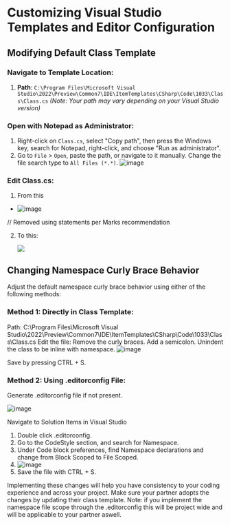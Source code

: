 # Customizing Visual Studio Templates and Editor Configuration

## Modifying Default Class Template

### Navigate to Template Location:

1. **Path**: `C:\Program Files\Microsoft Visual Studio\2022\Preview\Common7\IDE\ItemTemplates\CSharp\Code\1033\Class\Class.cs`
   *(Note: Your path may vary depending on your Visual Studio version)*

### Open with Notepad as Administrator:

1. Right-click on `Class.cs`, select "Copy path", then press the Windows key, search for Notepad, right-click, and choose "Run as administrator".
2. Go to `File` > `Open`, paste the path, or navigate to it manually. Change the file search type to `All Files (*.*)`.
   ![image](https://github.com/HadiM2/C-Sharp/assets/97601068/8b2c35b5-7c9a-4ab1-94e1-319200e5ea1d)


### Edit Class.cs:
1. From this
* ![image](https://github.com/HadiM2/C-Sharp/assets/97601068/cd14f7e6-bcc7-4db3-8e56-8f9ece0a449a)

// Removed using statements per Marks recommendation

2. To this:
   <p alight="center">
    <img src="https://github.com/HadiM2/C-Sharp/assets/97601068/9df0e254-1ae5-45d7-be7a-e2a744374ce2">
   </p>
   
## Changing Namespace Curly Brace Behavior

Adjust the default namespace curly brace behavior using either of the following methods:

### Method 1: Directly in Class Template:

  Path: C:\Program Files\Microsoft Visual Studio\2022\Preview\Common7\IDE\ItemTemplates\CSharp\Code\1033\Class\Class.cs
    Edit the file:
        Remove the curly braces.
        Add a semicolon.
        Unindent the class to be inline with namespace.
        ![image](https://github.com/HadiM2/C-Sharp/assets/97601068/ee8e6c77-55f4-43fe-8079-61220411bf02)
  
  Save by pressing CTRL + S.

### Method 2: Using .editorconfig File:

  Generate .editorconfig file if not present.

  ![image](https://github.com/HadiM2/C-Sharp/assets/97601068/7ee669c0-7857-4fbb-8d66-d212f5543d3a)

  Navigate to Solution Items in Visual Studio
  
  1. Double click .editorconfig.
  2. Go to the CodeStyle section, and search for Namespace.
  3. Under Code block preferences, find Namespace declarations and change from Block Scoped to File Scoped.
  4. ![image](https://github.com/HadiM2/C-Sharp/assets/97601068/48fb3e38-a4c8-4233-ab00-192738246556)
  5. Save the file with CTRL + S.

Implementing these changes will help you have consistency to your coding experience and across your project. Make sure your partner adopts the changes by updating their class template.
Note: if you implement the namespace file scope through the .editorconfig this will be project wide and will be applicable to your partner aswell.


